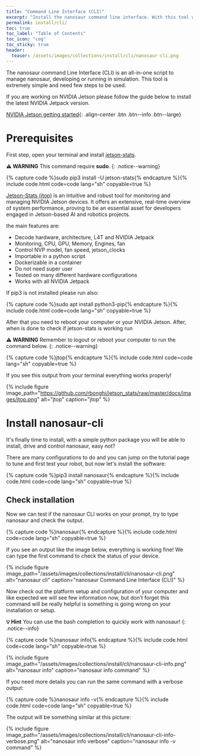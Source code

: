 ```yaml
---
title: "Command Line Interface (CLI)"
excerpt: "Install the nanosaur command line interface. With this tool we will be able to install all software on your computer or Jetson and configure the robot."
permalink: install/cli/
toc: true
toc_label: "Table of Contents"
toc_icon: "cog"
toc_sticky: true
header:
  teaser: /assets/images/collections/install/cli/nanosaur-cli.png
---
```


The nanosaur command Line Interface (CLI) is an all-in-one script to manage nanosaur, developing or running in simulation. 
This tool is extremely simple and need few steps to be used.

If you are working on NVIDIA Jetson please follow the guide below to install the latest NVIDIA Jetpack version.

[NVIDIA Jetson getting started](/install/jetson){: .align-center .btn .btn--info .btn--large}

# Prerequisites

First step, open your terminal and install [jetson-stats](https://rnext.it/jetson_stats/).

**:warning: WARNING** This command require **sudo**.
{: .notice--warning}

{% capture code %}sudo pip3 install -U jetson-stats{% endcapture %}{% include code.html code=code lang="sh" copyable=true %}

[Jetson-Stats (jtop)](https://rnext.it/jetson_stats/) is an intuitive and robust tool for monitoring and managing NVIDIA Jetson devices.
It offers an extensive, real-time overview of system performance, proving to be an essential asset for developers engaged in Jetson-based AI and robotics projects.

the main features are:

* Decode hardware, architecture, L4T and NVIDIA Jetpack
* Monitoring, CPU, GPU, Memory, Engines, fan
* Control NVP model, fan speed, jetson_clocks
* Importable in a python script
* Dockerizable in a container
* Do not need super user
* Tested on many different hardware configurations
* Works with all NVIDIA Jetpack

If pip3 is not installed please run also:

{% capture code %}sudo apt install python3-pip{% endcapture %}{% include code.html code=code lang="sh" copyable=true %}

After that you need to reboot your computer or your NVIDIA Jetson. After, when is done to check if jetson-stats is working run

**:warning: WARNING** Remember to logout or reboot your computer to run the command below.
{: .notice--warning}

{% capture code %}jtop{% endcapture %}{% include code.html code=code lang="sh" copyable=true %}

If you see this output from your terminal everything works properly!

{% include figure image_path="https://github.com/rbonghi/jetson_stats/raw/master/docs/images/jtop.png" alt="jtop" caption="jtop" %}

# Install nanosaur-cli

It's finally time to install, with a simple python package you will be able to install, drive and control nanosaur, easy not?

There are many configurations to do and you can jump on the tutorial page to tune and first test your robot, but now let's install the software:

{% capture code %}pip3 install nanosaur{% endcapture %}{% include code.html code=code lang="sh" copyable=true %}

## Check installation

Now we can test if the nanosaur CLI works on your prompt, try to type nanosaur and check the output.

{% capture code %}nanosaur{% endcapture %}{% include code.html code=code lang="sh" copyable=true %}

If you see an output like the image below, everything is working fine! We can type the first command to check the status of your device.

{% include figure image_path="/assets/images/collections/install/cli/nanosaur-cli.png" alt="nanosaur cli" caption="nanosaur Command Line Interface (CLI)" %}

Now check out the platform setup and configuration of your computer and like expected we will see few information now, but don't forget this command will be really helpful is something is going wrong on your installation or setup.

**:bulb: Hint** You can use the bash completion to quickly work with nanosaur!
{: .notice--info}

{% capture code %}nanosaur info{% endcapture %}{% include code.html code=code lang="sh" copyable=true %}

{% include figure image_path="/assets/images/collections/install/cli/nanosaur-cli-info.png" alt="nanosaur info" caption="nanosaur info command" %}

If you need more details you can run the same command with a verbose output:

{% capture code %}nanosaur info -v{% endcapture %}{% include code.html code=code lang="sh" copyable=true %}

The output will be something similar at this picture:

{% include figure image_path="/assets/images/collections/install/cli/nanosaur-cli-info-verbose.png" alt="nanosaur info verbose" caption="nanosaur info -v command" %}
